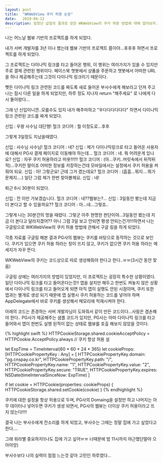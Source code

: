 ```yaml
---
layout: post
title:  "WKWebView 쿠키 허용 논문"
date:   2019-04-12
description: 엄청난 삽질의 결과로 얻은 WKWebView의 쿠키 허용 방법에 대해 알아보자.
---
```


 나는 어느날 웹뷰 기반의 프로젝트를 하게 되었다.

내가 서버 개발자를 3년 이나 했는데 웹뷰 기반의 프로젝트 쯤이야...후후후 하면서 프로젝트를 하게 되었다.

그 프로젝트는 다이나믹 링크를 타고 들어온 행위, 이 행위는 여러가지가 있을 수 있지만 주로 결제 관련된 행위이다.
페이스북 챗봇에서 상품을 주문하고 챗봇에서 어떠한 URL을 하나 제공해주는데 그것이 다이나믹 링크이기 때문이다.

쨋든 다이나믹 링크 관련된 코드를 짜도록 새로 들어온 부사수에게 해보라고 던져 주고 나는 잠시 다른 일을 하게 되었지만, 
하루 정도 지나자 return "해주세요" 로 나에게 다시 돌아왔다...

그래 넌 신입이니깐..모를수도 있지 내가 해주마하고 "우다다다다다다" 하면서 다이나믹 링크 관련된 코드를 짜게 되었다.

신입 : 우왕 사수님 대단행!
헐크 코디어 : 뭘 이정도로...후후

그렇게 3일정도 지났을때였다.

신입 : 사수님 사수님!
헐크 코디어 : 네?
신입 : 제가 다이나믹링크로 타고 들어온 사용자에 대해서 PG사 결제 페이지로 이동해야 하는데...
헐크 코디어 : 네. 뭐 어려운게 있나요?
신입 : 자꾸 쿠키 허용하라고 떠욧!!!!!!
헐크 코디어 : (아...쿠키..머릿속에서 뒤적뒤적)...쿠키란 말이죠 어떠한 정보를 저장하는건데
모바일에서는 설정에서 쿠키 허용을 켜줘야 되요.
신입 : 아! 그렇군요! 근데 그거 켰는데요?
헐크 코디어 : (흠흠...뭐지....뭐가 문제지....) 일단 그럼 제가 한번 찾아볼께요.
신입 : 네!

퇴근 6시 30분이 되었다.

신입 : 전 이만 가보겠습니다.
헐크 코디어 : 네??웹뷰는?...
신입 : 3일동안 봤는데 지금 더 본다고 할 수 있을까요??
헐크 코디어 : 아...네...그렇죠..

그렇게 나는 30분간의 멍을 때렸다.
그렇군 아주 현명한 판단이야...3일동안 봤는데 지금 더 본다고 달라지겠어??
아니 그럼 3일 보고 안되면 평생 안되는건가!!!하면서 나는 구글링으로 WKWebView의 쿠키 허용 방법에 관해서 구글 링을 하게 되었다.

각종 자료를 구글링 해본 결과 PG사의 웹뷰는 쿠키를 바탕으로 동작하는 것으로 보인다.
쿠키가 있으면 쿠키 허용 하라는 창이 뜨지 않고, 쿠키가 없으면 쿠키 허용 하라는 메세지가 자꾸 뜬다.

WKWebView의 쿠키는 코드상으로 따로 생성해줘야 한다고 한다..ㅠㅠ(3시간 동안 찾음)

구글링 상에는 여러가지의 방법이 있었지만, 이 프로젝트는 굉장히 특수한 상황이였다.
일단 다이나믹 링크를 타고 들어온다는것!! 앱을 설치만 해두고 한번도 켜놓지 않은 상황에서 다이나믹 링크를 타고 들어오게 되면
아직 앱이 실행도 안된 시점이며, 쿠키 또한 앱과는 별개로 생성 되기 때문에 앱 실행시 쿠키 허용하는 코드를 넣어야 하며
AppDelegate에서 바로 쿠키를 생성해서 메모리에 적재시켜야 한다.

아래의 코드는 존경하는 서버 개발자님이 도와줘서 같이 만든 코드이다...사람은 겸손해야 한다..
PG사가 제공해주는 샘플 코드가 있지만, PG사는 아마 다이나믹 링크를 타고 들어와서 앱이 한번도 실행 된적이 없는 상태로 
웹뷰를 호출 해보지 않았을 것이다.

{% highlight swift %}
HTTPCookieStorage.shared.cookieAcceptPolicy = HTTPCookie.AcceptPolicy.always // 쿠키 항상 허용 설

 let ExpTime = TimeInterval(60 * 60 * 24 * 365)
 let cookieProps: [HTTPCookiePropertyKey : Any] = [
     HTTPCookiePropertyKey.domain: "pg.cnspay.co.kr",
     HTTPCookiePropertyKey.path: "/",
     HTTPCookiePropertyKey.name: "1",
     HTTPCookiePropertyKey.value: "2",
     HTTPCookiePropertyKey.secure: "TRUE",
     HTTPCookiePropertyKey.expires: NSDate(timeIntervalSinceNow: ExpTime)
 ]
 
 if let cookie = HTTPCookie(properties: cookieProps) {
     HTTPCookieStorage.shared.setCookie(cookie)
 }
{% endhighlight %}

쿠키에 대한 설정을 항상 허용으로 두며, PG사의 Domaing을 설정만 하고 나머지는 아무 데이터나 넣어두면 쿠키가 생셩 되면서,
PG사의 웹뷰는 더이상 쿠키 허용이라고 뜨지 않는다!!!!

결국 나는 부사수에게 잔소리를 하게 되었고, 부사수는 그때는 정말 집에 가고 싶었다고 한다....

그래 워라밸 중요하지!(나도 집에 가고 싶어ㅠㅠ 너때문에 밤 11시까지 야근했단말야 으아아앙)

부사수보다 나의 실력이 점점 느는것 같아 고민인 하루였다...


